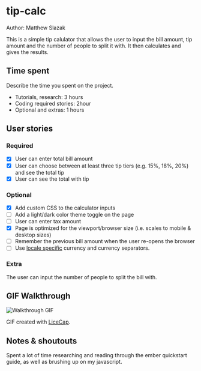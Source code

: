 # tip-calc
Author: Matthew Slazak

This is a simple tip calulator that allows the user to input the bill amount, tip amount and the number of people to split it with. It then calculates and gives the results.

## Time spent
Describe the time you spent on the project.
 * Tutorials, research: 3 hours
 * Coding required stories:  2hour
 * Optional and extras: 1 hours

## User stories

### Required
 * [x] User can enter total bill amount
 * [x] User can choose between at least three tip tiers (e.g. 15%, 18%, 20%) and see the total tip 
 * [x] User can see the total with tip

### Optional

 * [x] Add custom CSS to the calculator inputs
 * [ ] Add a light/dark color theme toggle on the page
 * [ ] User can enter tax amount
 * [x] Page is optimized for the viewport/browser size (i.e. scales to mobile & desktop sizes)
 * [ ] Remember the previous bill amount when the user re-opens the browser
 * [ ] Use [locale specific](https://developer.mozilla.org/en-US/docs/Web/JavaScript/Reference/Global_Objects/NumberFormat) currency and currency separators.

### Extra

 The user can input the number of people to split the bill with.
 

## GIF Walkthrough

![Walkthrough GIF](path/to/gif.gif)

GIF created with [LiceCap](https://www.cockos.com/licecap/).

## Notes & shoutouts

Spent a lot of time researching and reading through the ember quickstart guide, as well as brushing up on my javascript.
